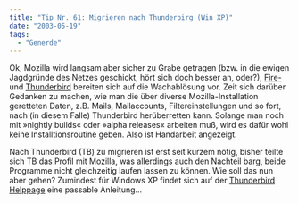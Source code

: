 ```yaml
---
title: "Tip Nr. 61: Migrieren nach Thunderbirg (Win XP)"
date: "2003-05-19"
tags:
  - "Generde"
---
```


Ok, Mozilla wird langsam aber sicher zu Grabe getragen (bzw. in die ewigen Jagdgründe des Netzes geschickt, hört sich doch besser an, oder?), [Fire-](http://www.mozilla.org/projects/firebird/) und [Thunderbird](http://www.mozilla.org/projects/thunderbird/index.html) bereiten sich auf die Wachablösung vor. Zeit sich darüber Gedanken zu machen, wie man die über diverse Mozilla-Installation geretteten Daten, z.B. Mails, Mailaccounts, Filtereinstellungen und so fort, nach (in diesem Falle) Thunderbird herüberretten kann. Solange man noch mit »nightly builds« oder »alpha releases« arbeiten muß, wird es dafür wohl keine Installtionsroutine geben. Also ist Handarbeit angezeigt.

Nach Thunderbird (TB) zu migrieren ist erst seit kurzem nötig, bisher teilte sich TB das Profil mit Mozilla, was allerdings auch den Nachteil barg, beide Programme nicht gleichzeitig laufen lassen zu können. Wie soll das nun aber gehen? Zumindest für Windows XP findet sich auf der [Thunderbird Helppage](http://texturizer.net/thunderbird/index.html) eine passable Anleitung…

